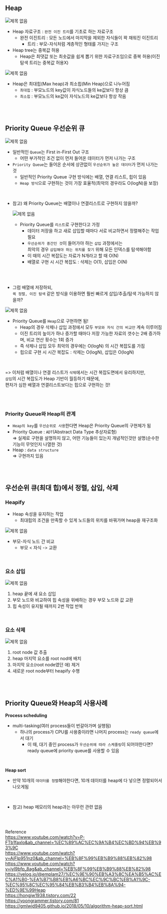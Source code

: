 ## Heap 

![제목 없음](https://user-images.githubusercontent.com/103614357/209045681-29a2cfd5-c6a1-442d-af3d-1f31a2fd3ef5.png)   

- Heap 자료구조 : `완전 이진 트리`를 기초로 하는 자료구조
  - 완전 이진트리 : 모든 노드에서 마지막을 제외한 자식들이 꽉 채워진 이진트리
    - 트리 : 부모-자식처럼 계층적인 형태를 가지는 구조
- Heap tree는 중복값 허용
  - Heap은 최댓값 또는 최솟값을 쉽게 뽑기 위한 자료구조임으로 중복 허용(이진 탐색 트리는 중복값 허용X) 

![제목 없음](https://user-images.githubusercontent.com/103614357/209047374-6d604189-3f82-4257-96f8-1810522498c1.png)   

- Heap은 최대힙(Max heap)과 최소힙(Min Heap)으로 나누어짐
  - `최대힙` : 부모노드의 key값이 자식노드들의 ke값보다 항상 큼      
  - `최소힙` : 부모노드의 ke값이 자식노드의 ke값보다 항상 작음  

<br/><br/>

## Priority Queue 우선순위 큐

![제목 없음](https://user-images.githubusercontent.com/103614357/209045109-0795a5d5-4225-4c42-a995-a647951c3569.png)   

- 일반적인 `Queue`는 First in-First Out 구조
  - 어떤 부가적인 조건 없이 먼저 들어온 데이터가 먼저 나가는 구조
- `Priority Queue`는 들어온 순서에 상관없이 `우선순위가 높은 데이터`가 먼저 나가는 것
  - 일반적인 Priority Queue 구현 방식에는 배열, 연결 리스트, 힙이 있음
  - `Heap 방식`으로 구현하는 것이 가장 효율적(최악의 경우라도 O(logN)을 보장)   

<br/>

- 참고) 왜 Priority Queue는 배열이나 연결리스트로 구현하지 않을까?  

  ![제목 없음](https://user-images.githubusercontent.com/103614357/209041747-4fbc3ac2-5c06-4d2a-bdd9-60f3dbe0ed81.png)     

  - Priority Queue를 `리스트`로 구현한다고 가정  
    - 데이터 저장을 하고 새로 삽입할 때마다 서로 비교하면서 정렬해주는 작업 필요 
    - `우선순위가 중간인 것`이 들어가야 하는 `삽입` 과정에서는     
      최악의 경우 `삽입해야 하는 위치를 찾기` 위해 모든 인덱스를 탐색해야함           
    - 이 때의 시간 복잡도는 자료가 N개라고 할 때 O(N)
    - 배열로 구현 시 시간 복잡도 : 삭제는 O(1), 삽입은 O(N)

<br/><br/>     

- 그럼 배열에 저장하되,     
  `퀵 정렬, 이진 탐색` 같은 방식을 이용하면 훨씬 빠르게 삽입/추출/탐색 가능하지 않을까?  

![제목 없음](https://user-images.githubusercontent.com/103614357/209045401-fd209a4b-5ed5-494e-a387-cf6a8bc956e3.png)   

- Priority Queue를 `Heap`으로 구현하면 됨!      
  - Heap의 경우 삭제나 삽입 과정에서 모두 `부모와 자식 간의 비교만` 계속 이루어짐     
  - 이진 트리의 높이가 하나 증가할 때마다 저장 가능한 자료의 갯수는 2배 증가하며, 비교 연산 횟수는 1회 증가   
  - 즉 삭제나 삽입 모두 최악의 경우에는 O(logN) 의 시간 복잡도를 가짐
  - 힙으로 구현 시 시간 복잡도 : 삭제는 O(logN), 삽입은 O(logN)

<br/>

=> 이처럼 배열이나 연결 리스트가 `삭제`에서는 시간 복잡도면에서 유리하지만,       
`삽입`의 시간 복잡도가 Heap 기반이 월등하기 때문에,      
편차가 심한 배열과 연결리스트보다는 힙으로 구현하는 것!  

<br/><br/>

### Priority Queue와 Heap의 관계  
- `Heap의 key`를 `우선순위로 사용`한다면 Heap은 Priority Queue의 구현체가 됨  
- Priority Queue : `ADT`(Abstract Data Type 추상자료형)      
  => 실제로 구현을 설명하지 않고, 어떤 기능들이 있는지 개념적인것만 설명(순수한 기능이 무엇인지 나열한 것)
- Heap : `data structure`     
  => 구현까지 있음

<br/><br/>

## 우선순위 큐(최대 힙)에서 정렬, 삽입, 삭제  

### Heapify  

- Heap 속성을 유지하는 작업
  - 최대힙의 조건을 만족할 수 있게 노드들의 위치를 바꿔가며 heap을 재구조화      

![제목 없음](https://user-images.githubusercontent.com/103614357/209044293-b7452472-1a04-42af-bc05-21db53fdec3e.png)  

- 부모-자식 노드 간 비교  
  - 부모 < 자식 -> 교환  
  
<br/>

### 요소 삽입

![제목 없음](https://user-images.githubusercontent.com/103614357/209043668-61d0a2e5-e9e1-48f6-afdf-8ca33ee41478.png)      

1. heap 끝에 새 요소 삽입
2. 부모 노드와 비교하여 힙 속성을 위배하는 경우 부모 노드와 값 교환
3. 힙 속성이 유지될 때까지 2번 작업 반복   

<br/>

### 요소 삭제

![제목 없음](https://user-images.githubusercontent.com/103614357/209044803-5a585ffe-44c5-49a7-9a0a-8e326f2661cf.png)   

1. root node 값 추출
2. heap 마지막 요소를 root nod에 배치
3. 마지막 요소(root node였던 애) 제거
4. 새로운 root node부터 heapify 수행  

<br/><br/>

## Priority Queue와 Heap의 사용사례  
**Process scheduling**     
- multi-tasking(여러 process들이 번갈아가며 실행됨)  
  - 하나의 process가 CPU를 사용중이라면 나머지 process는 `ready queue`에서 대기 
    - 이 때, 대기 중인 process가 `우선순위에 따라 스케줄링`이 되어야한다면?       
      ready queue에 priority queue를 사용할 수 있음     
<br/>

**Heap sort**    
- 만약 10개의 `데이터를 정렬`해야한다면, 10개 데이터를 heap에 다 넣으면 정렬되어서 나오게됨  

<br/>

- 참고) heap 메모리의 heap과는 아무런 관련 없음  

<br/><br/>   

Reference     
https://www.youtube.com/watch?v=P-FTb1faxlo&ab_channel=%EC%89%AC%EC%9A%B4%EC%BD%94%EB%93%9C    
https://www.youtube.com/watch?v=AjFlp951nz0&ab_channel=%EB%8F%99%EB%B9%88%EB%82%98  
https://www.youtube.com/watch?v=iyl9bfp_8ag&ab_channel=%EB%8F%99%EB%B9%88%EB%82%98   
https://velog.io/@emplam27/%EC%9E%90%EB%A3%8C%EA%B5%AC%EC%A1%B0-%EA%B7%B8%EB%A6%BC%EC%9C%BC%EB%A1%9C-%EC%95%8C%EC%95%84%EB%B3%B4%EB%8A%94-%ED%9E%99Heap     
https://hongjw1938.tistory.com/22    
https://yoongrammer.tistory.com/81     
https://gmlwjd9405.github.io/2018/05/10/algorithm-heap-sort.html   

<br/>
